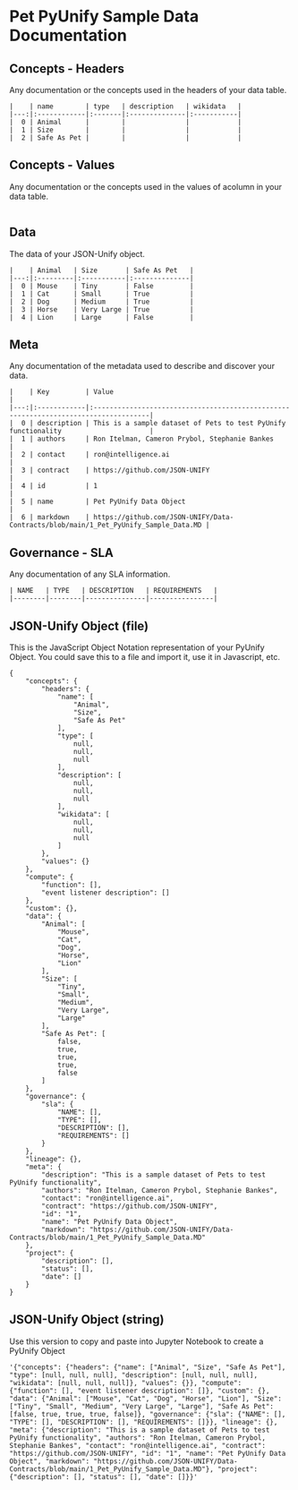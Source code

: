 
# Pet PyUnify Sample Data Documentation

## Concepts - Headers
Any documentation or the concepts used in the headers of your data table.
```
|    | name        | type   | description   | wikidata   |
|---:|:------------|:-------|:--------------|:-----------|
|  0 | Animal      |        |               |            |
|  1 | Size        |        |               |            |
|  2 | Safe As Pet |        |               |            |
```
## Concepts - Values
Any documentation or the concepts used in the values of acolumn in your data table.
```

```
## Data
The data of your JSON-Unify object.
```
|    | Animal   | Size       | Safe As Pet   |
|---:|:---------|:-----------|:--------------|
|  0 | Mouse    | Tiny       | False         |
|  1 | Cat      | Small      | True          |
|  2 | Dog      | Medium     | True          |
|  3 | Horse    | Very Large | True          |
|  4 | Lion     | Large      | False         |
```
## Meta
Any documentation of the metadata used to describe and discover your data.
```
|    | Key         | Value                                                                               |
|---:|:------------|:------------------------------------------------------------------------------------|
|  0 | description | This is a sample dataset of Pets to test PyUnify functionality                      |
|  1 | authors     | Ron Itelman, Cameron Prybol, Stephanie Bankes                                       |
|  2 | contact     | ron@intelligence.ai                                                                 |
|  3 | contract    | https://github.com/JSON-UNIFY                                                       |
|  4 | id          | 1                                                                                   |
|  5 | name        | Pet PyUnify Data Object                                                             |
|  6 | markdown    | https://github.com/JSON-UNIFY/Data-Contracts/blob/main/1_Pet_PyUnify_Sample_Data.MD |
```
## Governance - SLA
Any documentation of any SLA information.
```
| NAME   | TYPE   | DESCRIPTION   | REQUIREMENTS   |
|--------|--------|---------------|----------------|
```

## JSON-Unify Object (file)
This is the JavaScript Object Notation representation of your PyUnify Object. You could save this to a file and import it, use it in Javascript, etc.


```
{
    "concepts": {
        "headers": {
            "name": [
                "Animal",
                "Size",
                "Safe As Pet"
            ],
            "type": [
                null,
                null,
                null
            ],
            "description": [
                null,
                null,
                null
            ],
            "wikidata": [
                null,
                null,
                null
            ]
        },
        "values": {}
    },
    "compute": {
        "function": [],
        "event listener description": []
    },
    "custom": {},
    "data": {
        "Animal": [
            "Mouse",
            "Cat",
            "Dog",
            "Horse",
            "Lion"
        ],
        "Size": [
            "Tiny",
            "Small",
            "Medium",
            "Very Large",
            "Large"
        ],
        "Safe As Pet": [
            false,
            true,
            true,
            true,
            false
        ]
    },
    "governance": {
        "sla": {
            "NAME": [],
            "TYPE": [],
            "DESCRIPTION": [],
            "REQUIREMENTS": []
        }
    },
    "lineage": {},
    "meta": {
        "description": "This is a sample dataset of Pets to test PyUnify functionality",
        "authors": "Ron Itelman, Cameron Prybol, Stephanie Bankes",
        "contact": "ron@intelligence.ai",
        "contract": "https://github.com/JSON-UNIFY",
        "id": "1",
        "name": "Pet PyUnify Data Object",
        "markdown": "https://github.com/JSON-UNIFY/Data-Contracts/blob/main/1_Pet_PyUnify_Sample_Data.MD"
    },
    "project": {
        "description": [],
        "status": [],
        "date": []
    }
}
```
## JSON-Unify Object (string)
Use this version to copy and paste into Jupyter Notebook to create a PyUnify Object


```
'{"concepts": {"headers": {"name": ["Animal", "Size", "Safe As Pet"], "type": [null, null, null], "description": [null, null, null], "wikidata": [null, null, null]}, "values": {}}, "compute": {"function": [], "event listener description": []}, "custom": {}, "data": {"Animal": ["Mouse", "Cat", "Dog", "Horse", "Lion"], "Size": ["Tiny", "Small", "Medium", "Very Large", "Large"], "Safe As Pet": [false, true, true, true, false]}, "governance": {"sla": {"NAME": [], "TYPE": [], "DESCRIPTION": [], "REQUIREMENTS": []}}, "lineage": {}, "meta": {"description": "This is a sample dataset of Pets to test PyUnify functionality", "authors": "Ron Itelman, Cameron Prybol, Stephanie Bankes", "contact": "ron@intelligence.ai", "contract": "https://github.com/JSON-UNIFY", "id": "1", "name": "Pet PyUnify Data Object", "markdown": "https://github.com/JSON-UNIFY/Data-Contracts/blob/main/1_Pet_PyUnify_Sample_Data.MD"}, "project": {"description": [], "status": [], "date": []}}'
```
